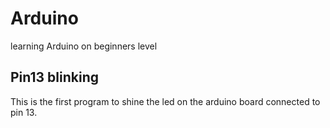 # Arduino 
learning Arduino on beginners level

## Pin13 blinking
This is the first program to shine the led on the arduino board connected to pin 13. 
